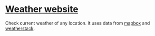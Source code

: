 # [Weather website](https://sdy-weather-application.herokuapp.com/) 
Check current weather of any location. It uses data from [mapbox](https://www.mapbox.com/) and [weatherstack](https://weatherstack.com/).
